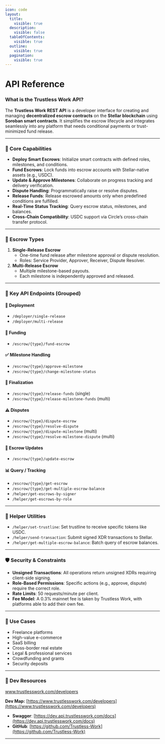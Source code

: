 ```yaml
---
icon: code
layout:
  title:
    visible: true
  description:
    visible: false
  tableOfContents:
    visible: true
  outline:
    visible: true
  pagination:
    visible: true
---
```


# API Reference

### What is the Trustless Work API?

The **Trustless Work REST API** is a developer interface for creating and managing **decentralized escrow contracts** on the **Stellar blockchain** using **Soroban smart contracts**. It simplifies the escrow lifecycle and integrates seamlessly into any platform that needs conditional payments or trust-minimized fund release.

***

### 🚀 Core Capabilities

* **Deploy Smart Escrows**: Initialize smart contracts with defined roles, milestones, and conditions.
* **Fund Escrows**: Lock funds into escrow accounts with Stellar-native assets (e.g., USDC).
* **Update & Approve Milestones**: Collaborate on progress tracking and delivery verification.
* **Dispute Handling**: Programmatically raise or resolve disputes.
* **Release Funds**: Release escrowed amounts only when predefined conditions are fulfilled.
* **Real-Time Status Tracking**: Query escrow status, milestones, and balances.
* **Cross-Chain Compatibility**: USDC support via Circle’s cross-chain transfer protocol.

***

### 🧩 Escrow Types

1. **Single-Release Escrow**
   * One-time fund release after milestone approval or dispute resolution.
   * Roles: Service Provider, Approver, Receiver, Dispute Resolver.
2. **Multi-Release Escrow**
   * Multiple milestone-based payouts.
   * Each milestone is independently approved and released.

***

### 📘 Key API Endpoints (Grouped)

#### 🔨 Deployment

* `/deployer/single-release`
* `/deployer/multi-release`

#### 💸 Funding

* `/escrow/{type}/fund-escrow`

#### ✅ Milestone Handling

* `/escrow/{type}/approve-milestone`
* `/escrow/{type}/change-milestone-status`

#### 🏁 Finalization

* `/escrow/{type}/release-funds` (single)
* `/escrow/{type}/release-milestone-funds` (multi)

#### ⚠️ Disputes

* `/escrow/{type}/dispute-escrow`
* `/escrow/{type}/resolve-dispute`
* `/escrow/{type}/dispute-milestone` (multi)
* `/escrow/{type}/resolve-milestone-dispute` (multi)

#### 🔄 Escrow Updates

* `/escrow/{type}/update-escrow`

#### 📊 Query / Tracking

* `/escrow/{type}/get-escrow`
* `/escrow/{type}/get-multiple-escrow-balance`
* `/helper/get-escrows-by-signer`
* `/helper/get-escrows-by-role`

***

### 🧰 Helper Utilities

* `/helper/set-trustline`: Set trustline to receive specific tokens like USDC.
* `/helper/send-transaction`: Submit signed XDR transactions to Stellar.
* `/helper/get-multiple-escrow-balance`: Batch query of escrow balances.

***

### 🛡️ Security & Constraints

* **Unsigned Transactions**: All operations return unsigned XDRs requiring client-side signing.
* **Role-Based Permissions**: Specific actions (e.g., approve, dispute) require the correct role.
* **Rate Limits**: 50 requests/minute per client.
* **Fee Model**: A 0.3% mainnet fee is taken by Trustless Work, with platforms able to add their own fee.

***

### 🎯 Use Cases

* Freelance platforms
* High-value e-commerce
* SaaS billing
* Cross-border real estate
* Legal & professional services
* Crowdfunding and grants
* Security deposits

***

### 📌 Dev Resources

www.trustlesswork.com/developers

**Dev Map:** [https://www.trustlesswork.com/developers](https://www.trustlesswork.com/developers)

* **Swagger**: [https://dev.api.trustlesswork.com/docs](https://dev.api.trustlesswork.com/docs)
* **GitHub**: [https://github.com/Trustless-Work](https://github.com/Trustless-Work)

***

##

##
